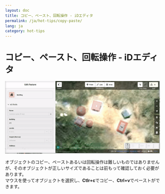 ```yaml
---
layout: doc
title: コピー、ペースト、回転操作 - iDエディタ
permalink: /ja/hot-tips/copy-paste/
lang: ja
category: hot-tips
---
```


コピー、ペースト、回転操作 - iDエディタ
============

![copy-paste][]


オブジェクトのコピー、ペーストあるいは回転操作は難しいものではありませんが、そのオブジェクトが正しいサイズであることは前もって確認しておく必要があります。  
マウスを使ってオブジェクトを選択し、**Ctlr+c**でコピー、**Ctrl+v**でペーストができます。  

[copy-paste]:/images/hot-tips/copy-paste.gif
[keymon]:/images/hot-tips/keymon.png